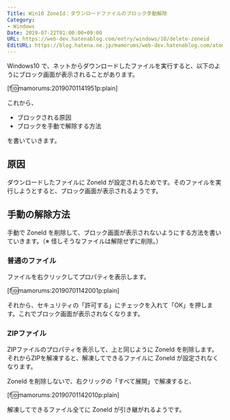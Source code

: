 ```yaml
---
Title: Win10 ZoneId：ダウンロードファイルのブロック手動解除
Category:
- Windows
Date: 2019-07-22T01:00:00+09:00
URL: https://web-dev.hatenablog.com/entry/windows/10/delete-zoneid
EditURL: https://blog.hatena.ne.jp/mamorums/web-dev.hatenablog.com/atom/entry/17680117127211665353
---
```


Windows10 で、ネットからダウンロードしたファイルを実行すると、以下のようにブロック画面が表示されることがあります。

[f:id:mamorums:20190701141951p:plain]

これから、

- ブロックされる原因
- ブロックを手動で解除する方法

を書いていきます。


## 原因
ダウンロードしたファイルに ZoneId が設定されるためです。そのファイルを実行しようとすると、ブロック画面が表示されるようです。


## 手動の解除方法
手動で ZoneId を削除して、ブロック画面が表示されないようにする方法を書いていきます。（※ 怪しそうなファイルは解除せずに削除。）


### 普通のファイル
ファイルを右クリックしてプロパティを表示します。

[f:id:mamorums:20190701142001p:plain]

それから、セキュリティの「許可する」にチェックを入れて「OK」を押します。これでブロック画面が表示されなくなります。


### ZIPファイル
ZIPファイルのプロパティを表示して、上と同じように ZoneId を削除します。それからZIPを解凍すると、解凍してできるファイルに ZoneId が設定されなくなります。

ZoneId を削除しないで、右クリックの「すべて展開」で解凍すると、

[f:id:mamorums:20190701142010p:plain]

解凍してできるファイル全てに ZoneId が引き継がれるようです。

